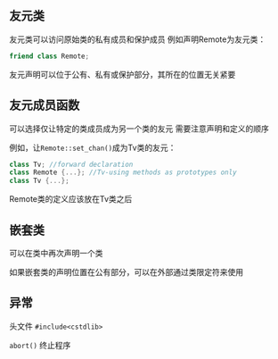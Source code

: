 ## 友元类

友元类可以访问原始类的私有成员和保护成员
例如声明Remote为友元类：
```c++
friend class Remote;
```
友元声明可以位于公有、私有或保护部分，其所在的位置无关紧要

## 友元成员函数

可以选择仅让特定的类成员成为另一个类的友元
需要注意声明和定义的顺序

例如，让```Remote::set_chan()```成为Tv类的友元：
```c++
class Tv; //forward declaration
class Remote {...}; //Tv-using methods as prototypes only
class Tv {...};
```
Remote类的定义应该放在Tv类之后

## 嵌套类

可以在类中再次声明一个类

如果嵌套类的声明位置在公有部分，可以在外部通过类限定符来使用

## 异常

头文件 ```#include<cstdlib>```

```abort()``` 终止程序
